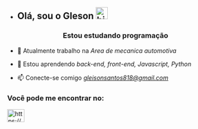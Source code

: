 - ## Olá, sou o Gleson <img src="https://user-images.githubusercontent.com/1303154/88677602-1635ba80-d120-11ea-84d8-d263ba5fc3c0.gif" width="28px" height="28px" alt="hi">

<h3 align="center"> Estou estudando programação </h3>

- 🔭 Atualmente trabalho na *Area de mecanica automotiva*

- 🌱 Estou aprendendo *back-end, front-end, Javascript, Python*

- 📫 Conecte-se comigo *gleisonsantos818@gmail.com*

<h3 align="left"> Você pode me encontrar no:</h3>
<p align="left">
<a href="https://linkedin.com/in/https://[www.linkedin.com/in/gleisonsantoss/](https://www.linkedin.com/in/gleisonsantoss/)" target="blank"><img align="center" src="https://raw.githubusercontent.com/rahuldkjain/github-profile-readme-generator/master/src/images/icons/Social/linked-in-alt.svg" alt="https://www.linkedin.com/in/gleisonsantoss/" height="30" width="40" /></a>
</p>


